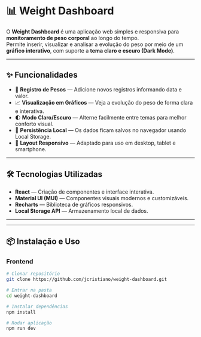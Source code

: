 # 📊 Weight Dashboard

O **Weight Dashboard** é uma aplicação web simples e responsiva para **monitoramento de peso corporal** ao longo do tempo.  
Permite inserir, visualizar e analisar a evolução do peso por meio de um **gráfico interativo**, com suporte a **tema claro e escuro (Dark Mode)**.

---

## ✨ Funcionalidades

- 📅 **Registro de Pesos** — Adicione novos registros informando data e valor.  
- 📈 **Visualização em Gráficos** — Veja a evolução do peso de forma clara e interativa.  
- 🌓 **Modo Claro/Escuro** — Alterne facilmente entre temas para melhor conforto visual.  
- 💾 **Persistência Local** — Os dados ficam salvos no navegador usando Local Storage.  
- 📱 **Layout Responsivo** — Adaptado para uso em desktop, tablet e smartphone.  

---

## 🛠️ Tecnologias Utilizadas

- **React** — Criação de componentes e interface interativa.  
- **Material UI (MUI)** — Componentes visuais modernos e customizáveis.  
- **Recharts** — Biblioteca de gráficos responsivos.  
- **Local Storage API** — Armazenamento local de dados.  

---

---

## 📦 Instalação e Uso

### Frontend
```bash
# Clonar repositório
git clone https://github.com/jcristiano/weight-dashboard.git

# Entrar na pasta
cd weight-dashboard

# Instalar dependências
npm install

# Rodar aplicação
npm run dev
